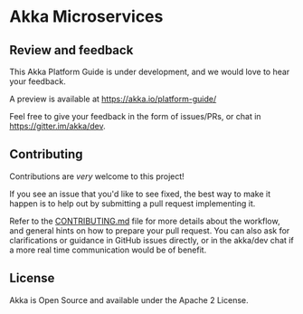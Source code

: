 Akka Microservices
==================

Review and feedback
-------------------

This Akka Platform Guide is under development, and we would love to hear your feedback.

A preview is available at https://akka.io/platform-guide/

Feel free to give your feedback in the form of issues/PRs, or chat in https://gitter.im/akka/dev.

Contributing
------------
Contributions are *very* welcome to this project!

If you see an issue that you'd like to see fixed, the best way to make it happen is to help out by submitting a pull request implementing it.

Refer to the [CONTRIBUTING.md](https://github.com/akka/akka-platform-guide/blob/master/CONTRIBUTING.md) file for more details about the workflow,
and general hints on how to prepare your pull request. You can also ask for clarifications or guidance in GitHub issues directly,
or in the akka/dev chat if a more real time communication would be of benefit.

License
-------

Akka is Open Source and available under the Apache 2 License.
